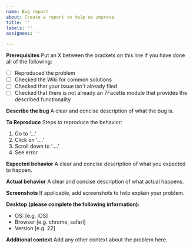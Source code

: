 ```yaml
---
name: Bug report
about: Create a report to help us improve
title: ''
labels: ''
assignees: ''

---
```


**Prerequisites**
Put an X between the brackets on this line if you have done all of the following:
- [ ] Reproduced the problem
- [ ] Checked the Wiki for common solutions
- [ ] Checked that your issue isn`t already filed
- [ ] Checked that there is not already an 7Facette module that provides the described functionality

**Describe the bug**
A clear and concise description of what the bug is.

**To Reproduce**
Steps to reproduce the behavior:
1. Go to '...'
2. Click on '....'
3. Scroll down to '....'
4. See error

**Expected behavior**
A clear and concise description of what you expected to happen.

**Actual behavior**
A clear and concise description of what actual happens.

**Screenshots**
If applicable, add screenshots to help explain your problem.

**Desktop (please complete the following information):**
 - OS: [e.g. iOS]
 - Browser [e.g. chrome, safari]
 - Version [e.g. 22]

**Additional context**
Add any other context about the problem here.
